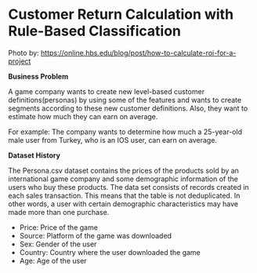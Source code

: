 # Customer Return Calculation with Rule-Based Classification



Photo by: https://online.hbs.edu/blog/post/how-to-calculate-roi-for-a-project

**Business Problem**

A game company wants to create new level-based customer definitions(personas) by using some of the features and wants to create segments according to these new customer definitions. Also, they want to estimate how much they can earn on average.

For example: The company wants to determine how much a 25-year-old male user from Turkey, who is an IOS user, can earn on average.

**Dataset History**

The Persona.csv dataset contains the prices of the products sold by an international game company and some demographic information of the users who buy these products. The data set consists of records created in each sales transaction. This means that the table is not deduplicated. In other words, a user with certain demographic characteristics may have made more than one purchase.


* Price: Price of the game
* Source: Platform of the game was downloaded
* Sex: Gender of the user
* Country: Country where the user downloaded the game
* Age: Age of the user
